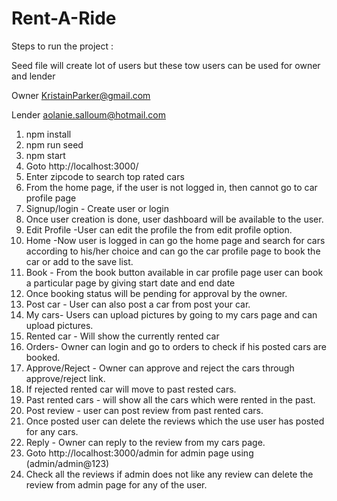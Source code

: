 # Rent-A-Ride
Steps to run the project :

Seed file will create lot of users but these tow users can be used for owner and lender

Owner
KristainParker@gmail.com 

Lender
aolanie.salloum@hotmail.com

1. npm install
2. npm run seed
3. npm start
4. Goto http://localhost:3000/
5. Enter zipcode to search top rated cars
6. From the home page, if the user is not logged in, then cannot go to car profile page
6. Signup/login - Create user or login
7. Once user creation is done, user dashboard will be available to the user.
8. Edit Profile -User can edit the profile the from edit profile option.
9. Home -Now user is logged in can go the home page and search for cars according to his/her choice and can go the car profile   page to book the car or add to the save list.
10. Book - From the book button available in car profile page user can book a particular page by giving start date and end date
11. Once booking status will be pending for approval by the owner.
12. Post car - User can also post a car from post your car.
13. My cars- Users can upload pictures by going to my cars page and can upload pictures.
13. Rented car - Will show the currently rented car
14. Orders- Owner can login and go to orders to check if his posted cars are booked.
15. Approve/Reject - Owner can approve and reject the cars through approve/reject link.
16. If rejected rented car will move to past rested cars.
17. Past rented cars - will show all the cars which were rented in the past.
18. Post review - user can post review from past rented cars.
19. Once posted user can delete the reviews which the use user has posted for any cars.
20. Reply - Owner can reply to the review from my cars page.
21. Goto http://localhost:3000/admin for admin page using (admin/admin@123)
22. Check all the reviews if admin does not like any review can delete the review from admin page for any of the user.